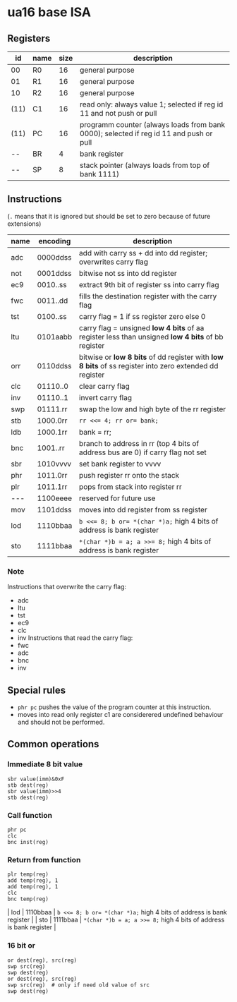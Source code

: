 # ua16 base ISA
## Registers
| id | name | size | description                                                                            |
| -- | ---- | ---- | -------------------------------------------------------------------------------------- |
| 00 |  R0  | 16   | general purpose                                                                        |
| 01 |  R1  | 16   | general purpose                                                                        |
| 10 |  R2  | 16   | general purpose                                                                        |
|(11)|  C1  | 16   | read only: always value 1; selected if reg id 11 and not push or pull                  |
|(11)|  PC  | 16   | programm counter (always loads from bank 0000); selected if reg id 11 and push or pull |
| -- |  BR  | 4    | bank register                                                                          |
| -- |  SP  | 8    | stack pointer (always loads from top of bank 1111)                                     |

## Instructions
(`.` means that it is ignored but should be set to zero because of future extensions)

| name | encoding | description                                                                       |
| ---- | -------- | --------------------------------------------------------------------------------- |
| adc  | 0000ddss | add with carry ss + dd into dd register; overwrites carry flag                    |
| not  | 0001ddss | bitwise not ss into dd register                                                   |
| ec9  | 0010..ss | extract 9th bit of register ss into carry flag                                    |
| fwc  | 0011..dd | fills the destination register with the carry flag                                |
| tst  | 0100..ss | carry flag = 1 if ss register zero else 0                                         |
| ltu  | 0101aabb | carry flag = unsigned **low 4 bits** of aa register less than unsigned **low 4 bits** of bb register        |
| orr  | 0110ddss | bitwise or **low 8 bits** of dd register with **low 8 bits** of ss register into zero extended dd register  |
| clc  | 01110..0 | clear carry flag                                                                  |
| inv  | 01110..1 | invert carry flag                                                                 |
| swp  | 01111.rr | swap the low and high byte of the rr register                                     |
| stb  | 1000.0rr | `rr <<= 4; rr or= bank;`                                                          |
| ldb  | 1000.1rr | bank = rr;                                                                        |
| bnc  | 1001..rr | branch to address in rr (top 4 bits of address bus are 0) if carry flag not set   |
| sbr  | 1010vvvv | set bank register to vvvv                                                         |
| phr  | 1011.0rr | push register rr onto the stack                                                   |
| plr  | 1011.1rr | pops from stack into register rr                                                  |
| ---  | 1100eeee | reserved for future use                                                           |
| mov  | 1101ddss | moves into dd register from ss register                                           |
| lod  | 1110bbaa | `b <<= 8; b or= *(char *)a;` high 4 bits of address is bank register              |
| sto  | 1111bbaa | `*(char *)b = a; a >>= 8;` high 4 bits of address is bank register                |

### Note
Instructions that overwrite the carry flag:
- adc 
- ltu
- tst
- ec9
- clc
- inv
Instructions that read the carry flag:
- fwc
- adc
- bnc
- inv

## Special rules
- `phr pc` pushes the value of the program counter at this instruction.
- moves into read only register c1 are considerered undefined behaviour and should not be performed.

## Common operations
### Immediate 8 bit value
```
sbr value(imm)&0xF
stb dest(reg)
sbr value(imm)>>4
stb dest(reg)
```

### Call function
```
phr pc
clc
bnc inst(reg)
```

### Return from function
```
plr temp(reg)
add temp(reg), 1
add temp(reg), 1
clc
bnc temp(reg)
```

| lod  | 1110bbaa | `b <<= 8; b or= *(char *)a;` high 4 bits of address is bank register              |
| sto  | 1111bbaa | `*(char *)b = a; a >>= 8;` high 4 bits of address is bank register                |

### 16 bit or
```
or dest(reg), src(reg)
swp src(reg)
swp dest(reg)
or dest(reg), src(reg)
swp src(reg)  # only if need old value of src
swp dest(reg)
```
